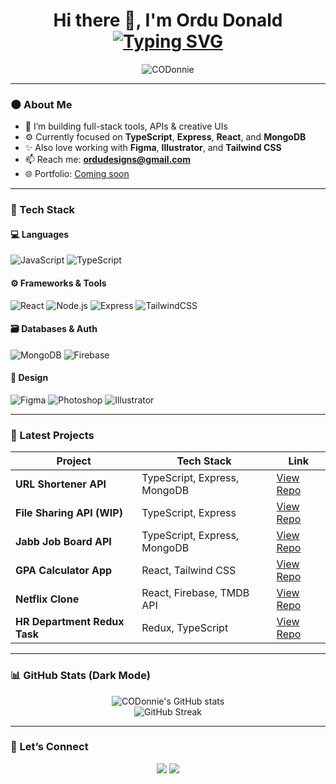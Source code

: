 <h1 align="center">
  Hi there 👋, I'm Ordu Donald<br/>
  <a href="https://github.com/CODonnie" target="_blank">
    <img src="https://readme-typing-svg.demolab.com?font=Fira+Code&size=24&pause=1000&color=FACC15&center=true&vCenter=true&width=435&lines=Full-Stack+Developer;Creative+UI%2FUX+Designer;Backend+API+Engineer;Lifelong+Learner+%26+Builder" alt="Typing SVG" />
  </a>
</h1>

<p align="center">
  <img src="https://komarev.com/ghpvc/?username=CODonnie&label=Profile%20views&color=FACC15&style=flat" alt="CODonnie" />
</p>

---

### 🌑 About Me

- 🔭 I’m building full-stack tools, APIs & creative UIs
- ⚙️ Currently focused on **TypeScript**, **Express**, **React**, and **MongoDB**
- ✨ Also love working with **Figma**, **Illustrator**, and **Tailwind CSS**
- 📫 Reach me: **ordudesigns@gmail.com**
- 🌐 Portfolio: [Coming soon](https://your-portfolio-link.com)

---

### 🧰 Tech Stack

#### 💻 Languages
![JavaScript](https://img.shields.io/badge/JavaScript-F7DF1E?style=flat-square&logo=javascript&logoColor=black)
![TypeScript](https://img.shields.io/badge/TypeScript-3178C6?style=flat-square&logo=typescript&logoColor=white)

#### ⚙️ Frameworks & Tools
![React](https://img.shields.io/badge/React-20232A?style=flat-square&logo=react&logoColor=61DAFB)
![Node.js](https://img.shields.io/badge/Node.js-339933?style=flat-square&logo=node.js&logoColor=white)
![Express](https://img.shields.io/badge/Express-000000?style=flat-square&logo=express&logoColor=white)
![TailwindCSS](https://img.shields.io/badge/TailwindCSS-38B2AC?style=flat-square&logo=tailwind-css)

#### 🗃️ Databases & Auth
![MongoDB](https://img.shields.io/badge/MongoDB-4EA94B?style=flat-square&logo=mongodb&logoColor=white)
![Firebase](https://img.shields.io/badge/Firebase-FFCA28?style=flat-square&logo=firebase&logoColor=black)

#### 🎨 Design
![Figma](https://img.shields.io/badge/Figma-000000?style=flat-square&logo=figma)
![Photoshop](https://img.shields.io/badge/Photoshop-31A8FF?style=flat-square&logo=adobe-photoshop)
![Illustrator](https://img.shields.io/badge/Illustrator-FF9A00?style=flat-square&logo=adobe-illustrator)

---

### 🚀 Latest Projects

| Project | Tech Stack | Link |
|--------|------------|------|
| **URL Shortener API** | TypeScript, Express, MongoDB | [View Repo](https://github.com/CODonnie/url-shortener-api) |
| **File Sharing API (WIP)** | TypeScript, Express | [View Repo](https://github.com/CODonnie/file-sharing-api) |
| **Jabb Job Board API** | TypeScript, Express, MongoDB | [View Repo](https://github.com/CODonnie/jabb-job-api) |
| **GPA Calculator App** | React, Tailwind CSS | [View Repo](https://github.com/CODonnie/gpa-calculator) |
| **Netflix Clone** | React, Firebase, TMDB API | [View Repo](https://github.com/CODonnie/netflix-clone) |
| **HR Department Redux Task** | Redux, TypeScript | [View Repo](https://github.com/CODonnie/hr-redux-task) |

---

### 📊 GitHub Stats (Dark Mode)

<p align="center">
  <img src="https://github-readme-stats.vercel.app/api?username=CODonnie&show_icons=true&theme=radical" alt="CODonnie's GitHub stats" />
  <br/>
  <img src="https://github-readme-streak-stats.herokuapp.com?user=CODonnie&theme=radical" alt="GitHub Streak" />
</p>

---

### 🤝 Let’s Connect

<p align="center">
  <a href="https://www.linkedin.com/in/donnie-ordu" target="_blank"><img src="https://img.shields.io/badge/LinkedIn-0A66C2?style=flat-square&logo=linkedin&logoColor=white" /></a>
  <a href="mailto:ordudesigns@gmail.com"><img src="https://img.shields.io/badge/Gmail-D14836?style=flat-square&logo=gmail&logoColor=white" /></a>
</p>
